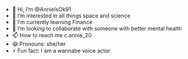 - 👋 Hi, I’m @AnnieIsOk91
- 👀 I’m interested in all things space and science 
- 🌱 I’m currently learning Finance 
- 💞️ I’m looking to collaborate with someone with better mental health
- 📫 How to reach me c.annie_20 
- 😄 Pronouns: she/her
- ⚡ Fun fact: I am a wannabe voice actor 

<!---
AnnieIsOk91/AnnieIsOk91 is a ✨ special ✨ repository because its `README.md` (this file) appears on your GitHub profile.
You can click the Preview link to take a look at your changes.
--->
